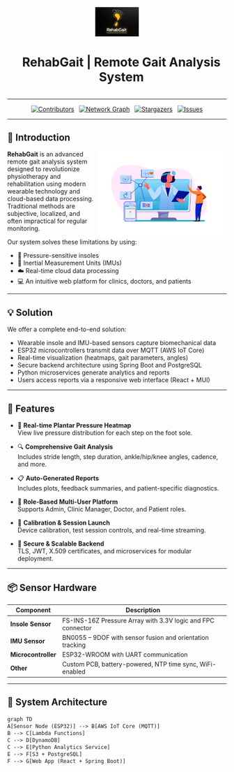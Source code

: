 <div align="center">
  <img src="/docs/images/logo1.png" alt="Rehab Gait Logo" width="100">
  <h1 style="display: inline-block; margin-left: 20px;">RehabGait | Remote Gait Analysis System</h1>
</div>

___

<div align="center">

[![Contributors][contributors-shield]](https://github.com/cepdnaclk/e20-3yp-Remote-Gait-Analysis/graphs/contributors)&ensp;
[![Network Graph][forks-shield]](https://github.com/cepdnaclk/e20-3yp-Remote-Gait-Analysis/network)&ensp;
[![Stargazers][stars-shield]](https://github.com/cepdnaclk/e20-3yp-Remote-Gait-Analysis/stargazers)&ensp;
[![Issues][issues-shield]](https://github.com/cepdnaclk/e20-3yp-Remote-Gait-Analysis/issues)

</div>

<!-- MARKDOWN LINKS & IMAGES -->
[contributors-shield]: https://img.shields.io/github/contributors/cepdnaclk/e20-3yp-Remote-Gait-Analysis.svg?style=for-the-badge
[forks-shield]: https://img.shields.io/github/forks/cepdnaclk/e20-3yp-Remote-Gait-Analysis.svg?style=for-the-badge
[stars-shield]: https://img.shields.io/github/stars/cepdnaclk/e20-3yp-Remote-Gait-Analysis.svg?style=for-the-badge
[issues-shield]: https://img.shields.io/github/issues/cepdnaclk/e20-3yp-Remote-Gait-Analysis.svg?style=for-the-badge

---

## 🧠 Introduction

<img src="/docs/images/remote-healthcare.jpg" width="300" height="200" align="right">

**RehabGait** is an advanced remote gait analysis system designed to revolutionize physiotherapy and rehabilitation using modern wearable technology and cloud-based data processing. Traditional methods are subjective, localized, and often impractical for regular monitoring.

Our system solves these limitations by using:
- 🦶 Pressure-sensitive insoles
- 🧭 Inertial Measurement Units (IMUs)
- ☁️ Real-time cloud data processing
- 💻 An intuitive web platform for clinics, doctors, and patients

---

## 💡 Solution

We offer a complete end-to-end solution:
- Wearable insole and IMU-based sensors capture biomechanical data
- ESP32 microcontrollers transmit data over MQTT (AWS IoT Core)
- Real-time visualization (heatmaps, gait parameters, angles)
- Secure backend architecture using Spring Boot and PostgreSQL
- Python microservices generate analytics and reports
- Users access reports via a responsive web interface (React + MUI)

---

## 🚀 Features

- 👣 **Real-time Plantar Pressure Heatmap**  
  View live pressure distribution for each step on the foot sole.

- 🔍 **Comprehensive Gait Analysis**  
  Includes stride length, step duration, ankle/hip/knee angles, cadence, and more.

- 📋 **Auto-Generated Reports**  
  Includes plots, feedback summaries, and patient-specific diagnostics.

- 👥 **Role-Based Multi-User Platform**  
  Supports Admin, Clinic Manager, Doctor, and Patient roles.

- 🧪 **Calibration & Session Launch**  
  Device calibration, test session controls, and real-time streaming.

- 🔐 **Secure & Scalable Backend**  
  TLS, JWT, X.509 certificates, and microservices for modular deployment.

---

## 📦 Sensor Hardware

| Component              | Description |
|------------------------|-------------|
| **Insole Sensor**      | FS-INS-16Z Pressure Array with 3.3V logic and FPC connector |
| **IMU Sensor**         | BN0055 – 9DOF with sensor fusion and orientation tracking |
| **Microcontroller**    | ESP32-WROOM with UART communication |
| **Other**              | Custom PCB, battery-powered, NTP time sync, WiFi-enabled |

---

## 📐 System Architecture

```mermaid
graph TD
A[Sensor Node (ESP32)] --> B[AWS IoT Core (MQTT)]
B --> C[Lambda Functions]
C --> D[DynamoDB]
C --> E[Python Analytics Service]
E --> F[S3 + PostgreSQL]
F --> G[Web App (React + Spring Boot)]
